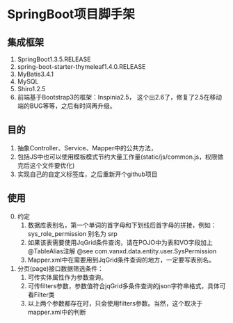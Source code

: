 # SpringBoot项目脚手架
## 集成框架
1.  SpringBoot1.3.5.RELEASE
2.  spring-boot-starter-thymeleaf1.4.0.RELEASE
3.  MyBatis3.4.1
4.  MySQL
5.  Shiro1.2.5
6.  前端基于Bootstrap3的框架：Inspinia2.5， 这个出2.6了，修复了2.5在移动端的BUG等等，之后有时间再升级。

## 目的
1.  抽象Controller、Service、Mapper中的公共方法，
2.  包括JS中也可以使用模板模式节约大量工作量(static/js/common.js，权限做完后这个文件要优化)
3.  实现自己的自定义标签库，之后重新开个github项目


## 使用
0.  约定
    1.  数据库表别名，第一个单词的首字母和下划线后首字母的拼接，例如：sys_role_permission 别名为 srp
    2.  如果该表需要使用JqGrid条件查询，请在POJO中为表和VO字段加上@TableAlias注解 @see com.vanxd.data.entity.user.SysPermission 
    3.  Mapper.xml中在需要用到JqGrid条件查询的地方，一定要写表别名。
1.  分页(page)接口数据筛选条件：    
    1.  可传实体属性作为参数查询。
    2.  可传filters参数，参数值符合jqGrid多条件查询的json字符串格式，具体可看Filter类
    3.  以上两个参数都存在时，只会使用filters参数。当然，这个取决于mapper.xml中的判断